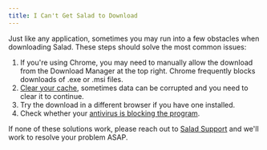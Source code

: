 ```yaml
---
title: I Can't Get Salad to Download
---
```


Just like any application, sometimes you may run into a few obstacles when downloading Salad. These steps should solve
the most common issues:

1. If you're using Chrome, you may need to manually allow the download from the Download Manager at the top right.
   Chrome frequently blocks downloads of .exe or .msi files.
2. [Clear your cache](https://www.wikihow.com/Clear-Cache-and-Cookies), sometimes data can be corrupted and you need to
   clear it to continue.
3. Try the download in a different browser if you have one installed.
4. Check whether your
   [antivirus is blocking the program](https://smallbusiness.chron.com/install-program-avast-blocks-80037.html).

If none of these solutions work, please reach out to [Salad Support](/contact) and we'll work to resolve your problem
ASAP.
